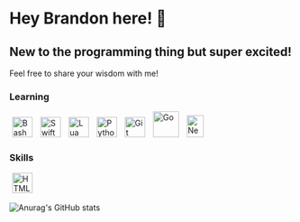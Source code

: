 Hey Brandon here! 🤖
=============================  
New to the programming thing but super excited!
-----------------------------------------------------------------------  
Feel free to share your wisdom with me!

### Learning  
<p align="left">
    <a href="https://en.wikipedia.org/wiki/Bash_(Unix_shell)" target="_blank" rel="noreferror" style="padding: 5px;"><img src="https://cdn.simpleicons.org/gnubash/black/white" width="36" height="36" alt="Bash" /></a>
    <a href="https://developer.apple.com/swift/" target="_blank" rel="noreferrer" style="padding: 5px;"><img src="https://cdn.simpleicons.org/swift" width="36" height="36" alt="Swift" /></a>
    <a href="https://www.lua.org" target="_blank" re="nonreferrer" style="padding: 5px;"><img src="https://cdn.simpleicons.org/lua" width="36" height="36" alt="Lua" /></a>
    <a href="https://www.python.org/" target="blank" rel="nonreferrer" style="padding: 5px;"><img src="https://user-images.githubusercontent.com/25181517/183423507-c056a6f9-1ba8-4312-a350-19bcbc5a8697.png" width="36" height="36" alt="Python" /></a>
    <a href="https://git-scm.com/" target="_blank" rel="noreferrer" style="padding: 5px;"><img src="https://cdn.simpleicons.org/git" width="36" height="36" alt="Git" /></a>
    <a href="https://go.dev/" target="blank" rel="noreferrer" style="padding: 5px;"><img src="https://cdn.simpleicons.org/go" width="46" height="46" alt="Go" /></a>
    <a href="https://neovim.io/" target="blank" rel="noreferrer" style="padding: 5px;"><img src="https://github-production-user-asset-6210df.s3.amazonaws.com/136815194/258326081-b113a23c-5c04-45aa-819c-bd04e8ac2a37.png" width="30" height="39" alt="Neovim" /></a>
</p>

### Skills  
<p align="left">
    <a href="https://www.w3schools.com/html/" target="blank" rel="noreferrer" style="padding: 5px;"><img src="https://cdn.simpleicons.org/html5" width="36" hight="36" alt="HTML" /></a>
</p>


![Anurag's GitHub stats](https://github-readme-stats.vercel.app/api?username=Psylar87&theme=catppuccin_mocha)
